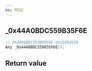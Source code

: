 ```yaml
---
ns: MISC
---
```

## _0x44A0BDC559B35F6E

```c
// 0x44A0BDC559B35F6E 0x3589452B
Any _0x44A0BDC559B35F6E();
```


## Return value
